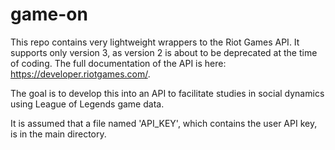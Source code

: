# game-on

This repo contains very lightweight wrappers to the Riot Games API. It supports only version 3, as version 2 is about to be deprecated at the time of coding. The full documentation of the API is here: https://developer.riotgames.com/.

The goal is to develop this into an API to facilitate studies in social dynamics using League of Legends game data.

It is assumed that a file named 'API_KEY', which contains the user API key, is in the main directory.

